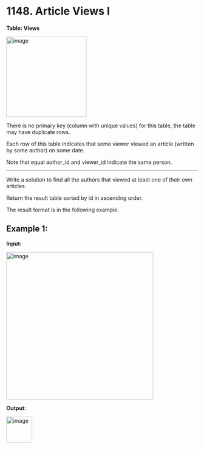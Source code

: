 # 1148. Article Views I

**Table: Views**

<img width="211" alt="image" src="https://github.com/user-attachments/assets/ba427f9f-1afe-4d11-8462-b0253af72bba" />

There is no primary key (column with unique values) for this table, the table may have duplicate rows.

Each row of this table indicates that some viewer viewed an article (written by some author) on some date. 

Note that equal author_id and viewer_id indicate the same person.

 --------------------------------------------------------------------------------------------------------------------

Write a solution to find all the authors that viewed at least one of their own articles.

Return the result table sorted by id in ascending order.

The result format is in the following example.

## Example 1:

**Input:**

<img width="387" alt="image" src="https://github.com/user-attachments/assets/f68264db-cb5b-4994-a320-8a6c30213f18" />

**Output:**

<img width="68" alt="image" src="https://github.com/user-attachments/assets/ddc73f43-094f-40c7-9fa9-b6fa8e5188e1" />

